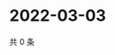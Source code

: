 # 2022-03-03

共 0 条

<!-- BEGIN WEIBO -->
<!-- 最后更新时间 Thu Mar 03 2022 12:24:42 GMT+0800 (China Standard Time) -->

<!-- END WEIBO -->
